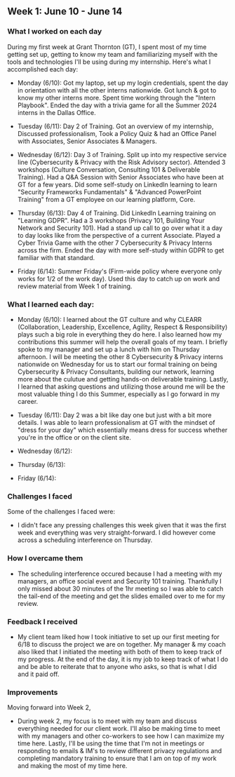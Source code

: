 ## Week 1: June 10 - June 14

### What I worked on each day 

During my first week at Grant Thornton (GT), I spent most of my time getting set up, getting to know my team and familiarizing myself with the tools and technologies I'll be using during my internship. Here's what I accomplished each day:

- Monday (6/10): Got my laptop, set up my login credentials, spent the day in orientation with all the other interns nationwide. Got lunch & got to know my other interns more. Spent time working through the "Intern Playbook". Ended the day with a trivia game for all the Summer 2024 interns in the Dallas Office. 

- Tuesday (6/11): Day 2 of Training. Got an overview of my internship, Discussed professionalism, Took a Policy Quiz & had an Office Panel with Associates, Senior Associates & Managers.

- Wednesday (6/12): Day 3 of Training. Split up into my respective service line (Cybersecurity & Privacy with the Risk Advisory sector). Attended 3 workshops (Culture Conversation, Consulting 101 & Deliverable Training). Had a Q&A Session with Senior Associates who have been at GT for a few years. Did some self-study on LinkedIn learning to learn "Security Frameworks Fundamentals" & "Advanced PowerPoint Training" from a GT employee on our learning platform, Core.

- Thursday (6/13): Day 4 of Training. Did LinkedIn Learning training on "Learning GDPR". Had a 3 workshops (Privacy 101, Building Your Network and Security 101). Had a stand up call to go over what it a day to day looks like from the perspective of a current Associate. Played a Cyber Trivia Game with the other 7 Cybersecurity & Privacy Interns across the firm. Ended the day with more self-study within GDPR to get familiar with that standard.

- Friday (6/14): Summer Friday's (Firm-wide policy where everyone only works for 1/2 of the work day). Used this day to catch up on work and review material from Week 1 of training. 

### What I learned each day:

- Monday (6/10): I learned about the GT culture and why CLEARR (Collaboration, Leadership, Excellence, Agility, Respect & Responsibility) plays such a big role in everything they do here. I also learned how my contributions this summer will help the overall goals of my team. I briefly spoke to my manager and set up a lunch with him on Thursday afternoon. I will be meeting the other 8 Cybersecurity & Privacy interns nationwide on Wednesday for us to start our formal training on being Cybersecurity & Privacy Consultants, building our network, learning more about the culutue and getting hands-on deliverable training. Lastly, I learned that asking questions and utilizing those around me will be the most valuable thing I do this Summer, especially as I go forward in my career.

- Tuesday (6/11): Day 2 was a bit like day one but just with a bit more details. I was able to learn professionalism at GT with the mindset of "dress for your day" which essentially means dress for success whether you're in the office or on the client site. 


- Wednesday (6/12):


- Thursday (6/13):


- Friday (6/14):


### Challenges I faced

Some of the challenges I faced were:

- I didn't face any pressing challenges this week given that it was the first week and everything was very straight-forward. I did however come across a scheduling interference on Thursday.

### How I overcame them

- The scheduling interference occured because I had a meeting with my managers, an office social event and Security 101 training. Thankfully I only missed about 30 minutes of the 1hr meeting so I was able to catch the tail-end of the meeting and get the slides emailed over to me for my review. 

### Feedback I received

- My client team liked how I took initiative to set up our first meeting for 6/18 to discuss the project we are on together. My manager & my coach also liked that I initiated the meeting with both of them to keep track of my progress. At the end of the day, it is my job to keep track of what I do and be able to reiterate that to anyone who asks, so that is what I did and it paid off. 

### Improvements

Moving forward into Week 2,

- During week 2, my focus is to meet with my team and discuss everything needed for our client work. I'll also be making time to meet with my managers and other co-workers to see how I can maximize my time here. Lastly, I'll be using the time that I'm not in meetings or responding to emails & IM's to review different privacy regulations and completing mandatory training to ensure that I am on top of my work and making the most of my time here. 

